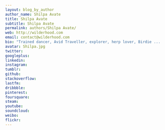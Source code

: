 ```yaml
---
layout: blog_by_author
author_name: Shilpa Avate
title: Shilpa Avate
subtitle: Shilpa Avate
permalink: authors/Shilpa Avate/
web: http://wilderhood.com
email: contact@wilderhood.com
bio: "Trained dancer, Avid Traveller, explorer, herp lover, Birdie ....."
avatar: Shilpa.jpg
twitter: 
googleplus:
linkedin:
instagram:
tumblr:
github:
stackoverflow:
lastfm:
dribbble:
pinterest:
foursquare:
steam:
youtube:
soundcloud:
weibo:
flickr:
---
```

